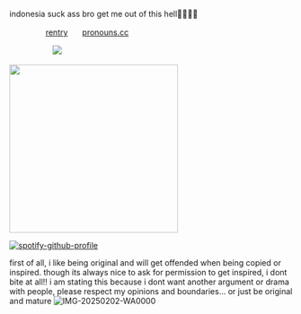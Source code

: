 
indonesia suck ass bro get me out of this hell🫤🫤💔💔

ㅤㅤㅤㅤㅤ[rentry](https://rentry.co/marner-16)ㅤㅤ[pronouns.cc](https://pronouns.cc/@lustangel)

ㅤㅤㅤㅤㅤㅤ![](https://komarev.com/ghpvc/?username=lustangel&label=pooks&color=1C1D22)

<img src="https://github.com/user-attachments/assets/a950982f-6e82-4b15-9395-691e70967169" width="300">

[![spotify-github-profile](https://spotify-github-profile.kittinanx.com/api/view?uid=31zbblnlr2w65oeixrz3ikwwf7xq&cover_image=true&theme=novatorem&show_offline=false&background_color=121212&interchange=true&bar_color=53b14f&bar_color_cover=true)](https://github.com/kittinan/spotify-github-profile)


first of all, i like being original and will get offended when being copied or inspired. though its always nice to ask for permission to get inspired, i dont bite at all!! i am stating this because i dont want another argument or drama with people, please respect my opinions and boundaries... or just be original and mature 
![IMG-20250202-WA0000](https://github.com/user-attachments/assets/89adcab4-6567-49c0-872a-6cce943c6fa2)
